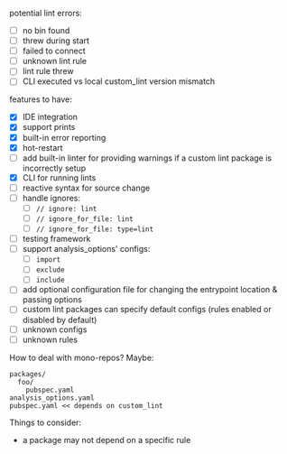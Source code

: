 potential lint errors:

- [ ] no bin found
- [ ] threw during start
- [ ] failed to connect
- [ ] unknown lint rule
- [ ] lint rule threw
- [ ] CLI executed vs local custom_lint version mismatch

features to have:

- [x] IDE integration
- [x] support prints
- [x] built-in error reporting
- [x] hot-restart
- [ ] add built-in linter for providing warnings if a custom lint package is incorrectly setup
- [x] CLI for running lints
- [ ] reactive syntax for source change
- [ ] handle ignores:
  - [ ] `// ignore: lint`
  - [ ] `// ignore_for_file: lint`
  - [ ] `// ignore_for_file: type=lint`
- [ ] testing framework
- [ ] support analysis_options' configs:
  - [ ] `import`
  - [ ] `exclude`
  - [ ] `include`
- [ ] add optional configuration file for changing the entrypoint location & passing options
- [ ] custom lint packages can specify default configs (rules enabled or disabled by default)
- [ ] unknown configs
- [ ] unknown rules

How to deal with mono-repos?
Maybe:

```
packages/
  foo/
    pubspec.yaml
analysis_options.yaml
pubspec.yaml << depends on custom_lint
```

Things to consider:

- a package may not depend on a specific rule
